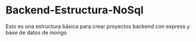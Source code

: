 # Backend-Estructura-NoSql
Esto es una estructura básica para crear proyectos backend con express y base de datos de mongo
